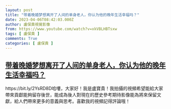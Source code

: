 ```yaml
---
layout: post
title: "带着晚婚梦想离开了人间的单身老人，你认为他的晚年生活幸福吗？"
date: 2023-04-06T08:42:03.000Z
author: 盧保貴視覺影像
from: https://www.youtube.com/watch?v=xkVBLHBTsxw
tags: [ 盧保貴 ]
comments: True
categories: [ 盧保貴 ]
---
```

<!--1680770523000-->
[带着晚婚梦想离开了人间的单身老人，你认为他的晚年生活幸福吗？](https://www.youtube.com/watch?v=xkVBLHBTsxw)
------

<div>
https://bit.ly/2YsRD8D哈嘍，大家好！我是盧寶貴！我拍攝的視頻希望能給大家帶來貢獻能夠留存後世，能成為後人對現在的歷史參考期待影像能為將來保留文獻，給人們帶來更多的意義與思考。喜歡我的視頻記得評論哦！
</div>
